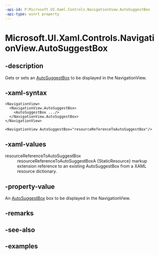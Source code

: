 ```yaml
---
-api-id: P:Microsoft.UI.Xaml.Controls.NavigationView.AutoSuggestBox
-api-type: winrt property
---
```


<!-- Property syntax.
public AutoSuggestBox AutoSuggestBox { get;  set; }
-->

# Microsoft.UI.Xaml.Controls.NavigationView.AutoSuggestBox

## -description

Gets or sets an [AutoSuggestBox](/uwp/api/windows.ui.xaml.controls.autosuggestbox) to be displayed in the NavigationView.

## -xaml-syntax

```xaml
<NavigationView>
  <NavigationView.AutoSuggestBox>
    <AutoSuggestBox .../>
  </NavigationView.AutoSuggestBox>
</NavigationView>
```

```xaml
<NavigationView AutoSuggestBox="resourceReferenceToAutoSuggestBox"/>
```

## -xaml-values

<dt>resourceReferenceToAutoSuggestBox</dt><dd>resourceReferenceToAutoSuggestBoxA {StaticResource} markup extension reference to an existing AutoSuggestBox from a XAML resource dictionary.</dd>
</dl>

## -property-value

An [AutoSuggestBox](/uwp/api/windows.ui.xaml.controls.autosuggestbox) box to be displayed in the NavigationView.

## -remarks

## -see-also

## -examples

